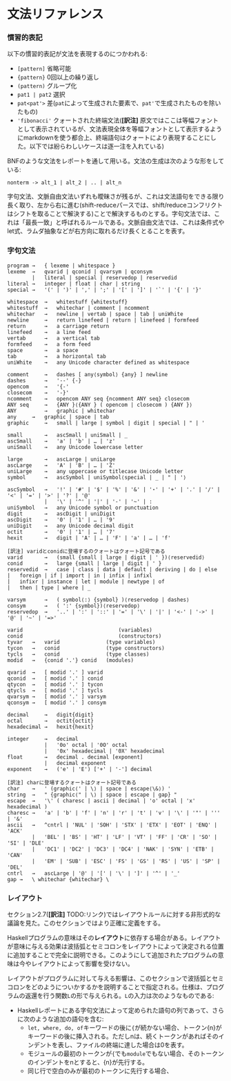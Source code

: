 # 文法リファレンス

### 慣習的表記

以下の慣習的表記が文法を表現するのにつかわれる:

- `[pattern]` 省略可能
- `{pattern}` 0回以上の繰り返し
- `(pattern)` グループ化
- `pat1 | pat2` 選択
- `pat<pat'>` 差(`pat`によって生成された要素で、`pat'`で生成されたものを除いたもの)
- `'fibonacci'` クォートされた終端文法(**[訳注]** 原文ではここは等幅フォントとして表示されているが、文法表現全体を等幅フォントとして表示するようにmarkdownを使う都合上、終端語句はクォートにより表現することにした。以下では紛らわしいケースは逐一注を入れている)

BNFのような文法をレポートを通して用いる。文法の生成は次のような形をしている:

```
nonterm -> alt_1 | alt_2 | .. | alt_n
```

字句文法、文脈自由文法いずれも曖昧さが残るが、これは文法語句をできる限り長く取り、左から右に進む(shift-reduceパースでは、shift/reduceコンフリクトはシフトを取ることで解決する)ことで解決するものとする。字句文法では、これは「最長一致」と呼ばれるルールである。文脈自由文法では、これは条件式やlet式、ラムダ抽象などが右方向に取れるだけ長くとることを表す。

### 字句文法

```
program	→	{ lexeme | whitespace }
lexeme	→	qvarid | qconid | qvarsym | qconsym
        |	literal | special | reservedop | reservedid
literal	→	integer | float | char | string
special	→	'(' | ')' | ',' | ';' | '[' | ']' | '`' | '{' | '}'
 
whitespace  →	whitestuff {whitestuff}
whitestuff  →	whitechar | comment | ncomment
whitechar   →	newline | vertab | space | tab | uniWhite
newline     →	return linefeed | return | linefeed | formfeed
return	    →	a carriage return
linefeed    →	a line feed
vertab      →	a vertical tab
formfeed    →	a form feed
space       →	a space
tab         →	a horizontal tab
uniWhite    →	any Unicode character defined as whitespace
 
comment     → 	dashes [ any⟨symbol⟩ {any} ] newline
dashes      →	'--' {-}
opencom     →	'{-'
closecom    →	'-}'
ncomment    →	opencom ANY seq {ncomment ANY seq} closecom
ANY seq     →	{ANY }⟨{ANY } ( opencom | closecom ) {ANY }⟩
ANY         →	graphic | whitechar
any	    →	graphic | space | tab
graphic	    →	small | large | symbol | digit | special | " | '
 
small       →	ascSmall | uniSmall | _
ascSmall    →	'a' | 'b' | … | 'z'
uniSmall    →	any Unicode lowercase letter
 
large       →	ascLarge | uniLarge
ascLarge    →	'A' | 'B' | … | 'Z'
uniLarge    →	any uppercase or titlecase Unicode letter
symbol      →	ascSymbol | uniSymbol⟨special | _ | " | '⟩
 
ascSymbol   →	'!' | '#' | '$' | '%' | '&' | '⋆' | '+' | '.' | '/' | '<' | '=' | '>' | '?' | '@'
            |	'\' | '^' | '|' | '-' | '~' | :
uniSymbol   →	any Unicode symbol or punctuation
digit       →	ascDigit | uniDigit
ascDigit    →	'0' | '1' | … | '9'
uniDigit    →	any Unicode decimal digit
octit       →	'0' | '1' | … | '7'
hexit       →	digit | 'A' | … | 'F' | 'a' | … | 'f'
 
[訳注] varidとconidに登場するのクォートはクォート記号である
varid       →	(small {small | large | digit | ' })⟨reservedid⟩
conid       →	large {small | large | digit | ' }
reservedid  →	case | class | data | default | deriving | do | else
|	foreign | if | import | in | infix | infixl
|	infixr | instance | let | module | newtype | of
|	then | type | where | _
 
varsym      →	( symbol⟨:⟩ {symbol} )⟨reservedop | dashes⟩
consym      →	( ':' {symbol})⟨reservedop⟩
reservedop  →	'..' | ':' | '::' | '=' | '\' | '|' | '<-' | '->' |  '@' | '~' | '=>'
 
varid	    	                    (variables)
conid	    	                    (constructors)
tyvar	→	varid	            (type variables)
tycon	→	conid	            (type constructors)
tycls	→	conid	            (type classes)
modid	→	{conid '.'} conid   (modules)
 
qvarid	→	[ modid '.' ] varid
qconid	→	[ modid '.' ] conid
qtycon	→	[ modid '.' ] tycon
qtycls	→	[ modid '.' ] tycls
qvarsym	→	[ modid '.' ] varsym
qconsym	→	[ modid '.' ] consym
 
decimal	    →	digit{digit}
octal       →	octit{octit}
hexadecimal →	hexit{hexit}
 
integer	    →	decimal
            |	'0o' octal | '0O' octal
            |	'0x' hexadecimal | '0X' hexadecimal
float	    →	decimal . decimal [exponent]
            |	decimal exponent
exponent    →	('e' | 'E') ['+' | '-'] decimal
 
[訳注] charに登場するクォートはクォート記号である
char	→	' (graphic⟨' | \⟩ | space | escape⟨\&⟩) '
string	→	" {graphic⟨" | \⟩ | space | escape | gap} "
escape	→	'\' ( charesc | ascii | decimal | 'o' octal | 'x' hexadecimal )
charesc	→	'a' | 'b' | 'f' | 'n' | 'r' | 't' | 'v' | '\' | '"' | ''' | '&'
ascii	→	^cntrl | 'NUL' | 'SOH' | 'STX' | 'ETX' | 'EOT' | 'ENQ' | 'ACK'
        |	'BEL' | 'BS' | 'HT' | 'LF' | 'VT' | 'FF' | 'CR' | 'SO' | 'SI' | 'DLE'
        |	'DC1' | 'DC2' | 'DC3' | 'DC4' | 'NAK' | 'SYN' | 'ETB' | 'CAN'
        |	'EM' | 'SUB' | 'ESC' | 'FS' | 'GS' | 'RS' | 'US' | 'SP' | 'DEL'
cntrl	→	ascLarge | '@' | '[' | '\' | ']' | '^' | '_'
gap	→	\ whitechar {whitechar} \
```

### レイアウト

セクション2.7(**[訳注]** TODO:リンク)ではレイアウトルールに対する非形式的な議論を見た。このセクションではより正確に定義をする。

Haskellプログラムの意味はその**レイアウト**に依存する場合がある。レイアウトが意味に与える効果は波括弧とセミコロンをレイアウトによって決定される位置に追加することで完全に説明できる。このようにして追加されたプログラムの意味は今やレイアウトによって影響を受けない。

レイアウトがプログラムに対して与える影響は、このセクションで波括弧とセミコロンをどのようについかするかを説明することで指定される。仕様は、プログラムの返還を行う関数`L`の形で与えられる。`L`の入力は次のようなものである:

- Haskellレポートにある字句文法によって定められた語句の列であって、さらに次のような追加の語句を含む:
    - `let, where, do, of`キーワードの後に`{`が続かない場合、トークン{n}がキーワードの後に挿入される。ただしnは、続くトークンがあればそのインデントを表し、ファイルの終端に達した場合は0を表す。
    - モジュールの最初のトークンが`{`でも`module`でもない場合、そのトークンのインデントをnとすると、{n}が先行する。
    - 同じ行で空白のみが最初のトークンに先行する場合、
    